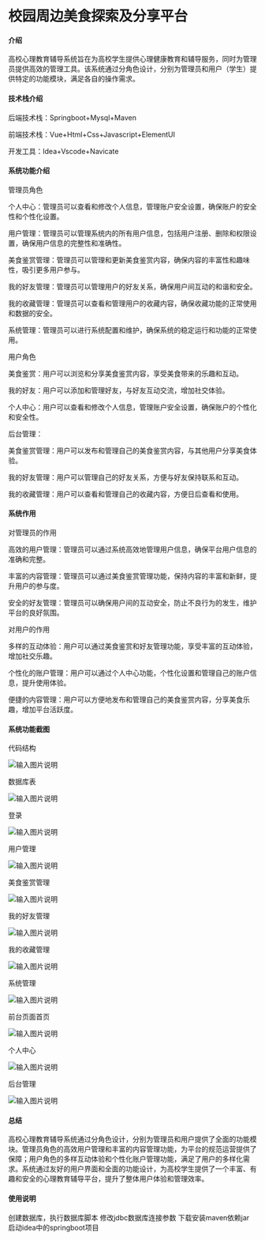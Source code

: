 # 校园周边美食探索及分享平台

#### 介绍

高校心理教育辅导系统旨在为高校学生提供心理健康教育和辅导服务，同时为管理员提供高效的管理工具。该系统通过分角色设计，分别为管理员和用户（学生）提供特定的功能模块，满足各自的操作需求。

#### 技术栈介绍

后端技术栈：Springboot+Mysql+Maven

前端技术栈：Vue+Html+Css+Javascript+ElementUI

开发工具：Idea+Vscode+Navicate

#### 系统功能介绍

管理员角色

个人中心：管理员可以查看和修改个人信息，管理账户安全设置，确保账户的安全性和个性化设置。

用户管理：管理员可以管理系统内的所有用户信息，包括用户注册、删除和权限设置，确保用户信息的完整性和准确性。

美食鉴赏管理：管理员可以管理和更新美食鉴赏内容，确保内容的丰富性和趣味性，吸引更多用户参与。

我的好友管理：管理员可以管理用户的好友关系，确保用户间互动的和谐和安全。

我的收藏管理：管理员可以查看和管理用户的收藏内容，确保收藏功能的正常使用和数据的安全。

系统管理：管理员可以进行系统配置和维护，确保系统的稳定运行和功能的正常使用。

用户角色

美食鉴赏：用户可以浏览和分享美食鉴赏内容，享受美食带来的乐趣和互动。

我的好友：用户可以添加和管理好友，与好友互动交流，增加社交体验。

个人中心：用户可以查看和修改个人信息，管理账户安全设置，确保账户的个性化和安全性。

后台管理：

美食鉴赏管理：用户可以发布和管理自己的美食鉴赏内容，与其他用户分享美食体验。

我的好友管理：用户可以管理自己的好友关系，方便与好友保持联系和互动。

我的收藏管理：用户可以查看和管理自己的收藏内容，方便日后查看和使用。

#### 系统作用

对管理员的作用

高效的用户管理：管理员可以通过系统高效地管理用户信息，确保平台用户信息的准确和完整。

丰富的内容管理：管理员可以通过美食鉴赏管理功能，保持内容的丰富和新鲜，提升用户的参与度。

安全的好友管理：管理员可以确保用户间的互动安全，防止不良行为的发生，维护平台的良好氛围。

对用户的作用

多样的互动体验：用户可以通过美食鉴赏和好友管理功能，享受丰富的互动体验，增加社交乐趣。

个性化的账户管理：用户可以通过个人中心功能，个性化设置和管理自己的账户信息，提升使用体验。

便捷的内容管理：用户可以方便地发布和管理自己的美食鉴赏内容，分享美食乐趣，增加平台活跃度。

#### 系统功能截图

代码结构

![输入图片说明](images/45c20b81605d83a3d4eed948d849f57.png)

数据库表

![输入图片说明](images/1859eb375e69c5d3810209de128aebf.png)

登录

![输入图片说明](images/de43afcd757934808f2e5a732fd839f.png)

用户管理

![输入图片说明](images/4828e7c92df4474f1e0543dbe551aa8.png)

美食鉴赏管理

![输入图片说明](images/8cbe7f7ae29a92ce8f283bbccbcf4b2.png)

我的好友管理

![输入图片说明](images/adb6045cd532316c98350bf6dfa8d1e.png)

我的收藏管理

![输入图片说明](images/3f60d97bc281f761e2f671b335dc441.png)

系统管理

![输入图片说明](images/c332e8307c7df5be896ef1f981ec677.png)

前台页面首页

![输入图片说明](images/c1f6d2b4b949c9fc221775b77f11a6f.png)

个人中心

![输入图片说明](images/a063d948157ef93e271b0bbb4f66804.png)

后台管理

![输入图片说明](images/044cfcfb1776845443cdf1287fe0903.png)

#### 总结

高校心理教育辅导系统通过分角色设计，分别为管理员和用户提供了全面的功能模块。管理员角色的高效用户管理和丰富的内容管理功能，为平台的规范运营提供了保障；用户角色的多样互动体验和个性化账户管理功能，满足了用户的多样化需求。系统通过友好的用户界面和全面的功能设计，为高校学生提供了一个丰富、有趣和安全的心理教育辅导平台，提升了整体用户体验和管理效率。

#### 使用说明

创建数据库，执行数据库脚本 修改jdbc数据库连接参数 下载安装maven依赖jar 启动idea中的springboot项目

